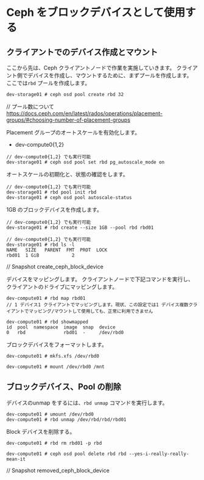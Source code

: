 # Ceph をブロックデバイスとして使用する
## クライアントでのデバイス作成とマウント
ここから先は、Ceph クライアントノードで作業を実施していきます。
クライアント側でデバイスを作成し、マウントするために、まずプールを作成します。
ここでは<code>rbd</code> プールを作成します。

```
dev-storage01 # ceph osd pool create rbd 32
```

// プール数について    
https://docs.ceph.com/en/latest/rados/operations/placement-groups/#choosing-number-of-placement-groups  

Placement グループのオートスケールを有効化します。

* dev-compute0{1,2} 
```
// dev-compute0{1,2} でも実行可能
dev-storage01 # ceph osd pool set rbd pg_autoscale_mode on
```

オートスケールの初期化と、状態の確認をします。

```
// dev-compute0{1,2} でも実行可能
dev-storage01 # rbd pool init rbd
dev-storage01 # ceph osd pool autoscale-status
```

1GB のブロックデバイスを作成します。

```
// dev-compute0{1,2} でも実行可能
dev-storage01 # rbd create --size 1GB --pool rbd rbd01

// dev-compute0{1,2} でも実行可能
dev-storage01 # rbd ls -l
NAME   SIZE   PARENT  FMT  PROT  LOCK
rbd01  1 GiB            2
```

// Snapshot create_ceph_block_device

デバイスをマッピングします。
クライアントノードで下記コマンドを実行し、クライアントのドライブにマッピングします。
```
dev-compute01 # rbd map rbd01
// 1 デバイス1 クライアントでマッピングします。現状、この設定では1 デバイス複数クライアントでマッピング/マウントして使用しても、正常に利用できません

dev-compute01 # rbd showmapped
id  pool  namespace  image  snap  device
0   rbd              rbd01  -     /dev/rbd0
```

ブロックデバイスをフォーマットします。

```
dev-compute01 # mkfs.xfs /dev/rbd0
```

```
dev-compute01 # mount /dev/rbd0 /mnt
```

## ブロックデバイス、Pool の削除
デバイスのunmap をするには、<code>rbd unmap</code> コマンドを実行します。

```
dev-compute01 # umount /dev/rbd0
dev-compute01 # rbd unmap /dev/rbd/rbd/rbd01
```

Block デバイスを削除する。

```
dev-compute01 # rbd rm rbd01 -p rbd
```

```
dev-compute01 # ceph osd pool delete rbd rbd --yes-i-really-really-mean-it
```

// Snapshot removed_ceph_block_device
